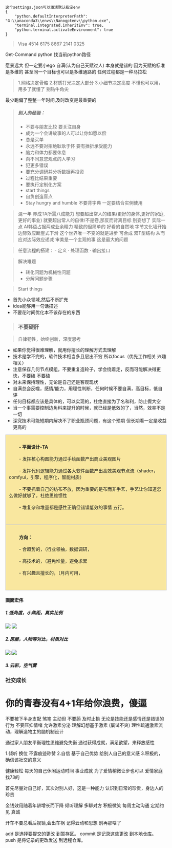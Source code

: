 ```
这个settings.json可以激活默认指定env
{
    "python.defaultInterpreterPath": "G:\\anaconda3\\envs\\Nanogptenv\\python.exe",
    "terminal.integrated.inheritEnv": true,
    "python.terminal.activateEnvironment": true
}
```

>Visa
>4514 6175 8667 2141
>0325 

Get-Command python 找当前python路径

愿景远大
但一定要小ego
自满(认为自己天赋过人) 本身就是错的 因为天赋的标准是多维的 甚至同一个目标也可以是多维通路的
任何过程都是一种马拉松


>1.网格决定骨骼
2.材质打光决定大部分
3.小细节决定高度
不懂也可以用，用多了就懂了
别钻牛角尖

最少跑偏了整整一年时间,及时改变是最重要的

>##### 别人的经验：
>* 不要与朋友比较 要关注自身
>* 成为一个会讲故事的人可以让你如愿以偿
>* 总是买单
>* 永远不要对拒绝耿耿于怀 要有挫折承受能力
>* 脑力和体力都要休息
>* 向不同意您观点的人学习
>* 犯更多错误 
>* 要充分调研并分析数据再投资
>* 过程比结果重要
>* 要执行定制化方案
>* start things
>* 自负创造盲点
>* Stay hungry and humble
不要背字典 一定要结合实例使用

>混一年 养成TA所需八成能力
想要超出常人的结果(更好的身体,更好的家庭,更好的事业) 就要超出常人的自律/不是卷,那反而背离目标
别妄想了 实际一点
AI韩语占据两成业余精力
精致的但简单的 好看的自然地
字节文化墙开始边际效应断崖式下滑 
这个世界唯一不变的就是进步
可合成 双T型结构 从而应对边际效应递减 
审美是一个主观的事 这是最大的问题

>任意流程的搭建：
· 定义
· 处理函数
· 输出接口


>解决难题
>- 转化问题为机械性问题
>- 分解问题步骤

>Start things
- 首先小众领域,然后不断扩充
- idea能够用一句话描述
- 不要花时间优化本不该存在的东西


>### 不要硬肝


> 自律韧性，始终创新，深度思考

* 如果你觉得很难理解，就用你擅长的理解方式去理解
* 技术是学不完的，软件技术相当多且层出不穷 所以focus（优先工作相关 兴趣相关）
* 注意保存几何节点模组，不要重复造轮子，学会绕着走，反而可能解决得更快，不要磕 不要磕
* 对未来保持理性，无论是自己还是客观现状
* 自满总会反噬，感情/能力，用理性判断，任何时候不要自满，高目标，低自评
* 任何目标都应该是具体的，可以实现的，杜绝直接为了名和利，防止假大空
* 当一个事需要控制边角料来提升的时候，就已经是低效的了，当然，效率不是一切
* 深究技术可能短期内解决不了职业瓶颈问题，有这个预期 但长期看一定是收益更高的


<div style="border: 1px solid #ccc; padding: 10px; background-color: #f9e79f;">
    <div style="white-space: pre-wrap; overflow-wrap: break-word;">
        <strong>- 平面设计-TA </strong><br>
        - 发挥核心构图能力通过手绘函数产出商业美观图片 <br>
        - 发挥代码逻辑能力通过各大软件函数产出高效美观节点流（shader，comfyui，引擎，程序化，智能材质） <br>
        - 不要抓着自己的纺布不放，因为重要的是布而非手艺，手艺让你知道怎么做好就够了，杜绝思维惯性 <br>
        - 堆复杂和堆量都是感性正确但错误低效的事情 五行。<br>
    </div>
</div>

<div style="border: 1px solid #ccc; padding: 10px; background-color: #f9e79f;">
    <div style="white-space: pre-wrap; overflow-wrap: break-word;">
        <strong>方向：</strong>  <br>
        - 合趋势的，（行业领袖，数据调研， <br>
        - 高技术的，（避免堆量，避免求累 <br>
        - 有兴趣且擅长的，（月内可用， <br>
    </div>
</div>

#### 画面宏伟
##### 1.低角度，小焦距，真实比例
![](d:/BaiduSyncdisk/DyVault/Notes/Others/Tips/images/imaget.png)
![](d:/BaiduSyncdisk/DyVault/Notes/Others/Tips/images/image-1t.png)
##### 2.房屋，人物等对比，材质对比
![](d:/BaiduSyncdisk/DyVault/Notes/Others/Tips/images/image-2t.png)!![](d:/BaiduSyncdisk/DyVault/Notes/Others/Tips/images/image-3t.png)
##### 3.云彩，空气雾



### 社交成长
# 你的青春没有4+1年给你浪费，傻逼
不要被下半身支配 煞笔
主动但 不要舔
及时止损 无论是技能还是感情还是错误的行为
不要压抑情绪 允许激素分泌 
理解幻想基于激素 (屡试不爽)
理性疏通激素流动，理解造物主的脑机制设计

通过家人朋友平衡理性思维避免失衡
通过获得成就，满足欲望，来释放感性

1.倾听 换位 不露痕迹称赞 
2.自信 基于自己优势 给别人自己的意义感
3.积极的，确信该社交的意义

健康轻松 每天的自己休闲运动时间
事业成就 为了爱情稍微让步也可以
爱情家庭 找73的

首先尽量对自己好，其次对别人好，这是一种能力
认识到日常的珍贵，身边人的珍贵

金钱效用随着年龄增长而下降
倾听理解 多聊对方 积极微笑
每周主动沟通 定期约见 真诚

开车不要总看后视镜,会出车祸
记得云动和思想 别再那啥了

add 是选择要提交的更改 到暂存区。
commit 是记录这些更改 到本地仓库。
push 是将记录的更改发送 到远程仓库。